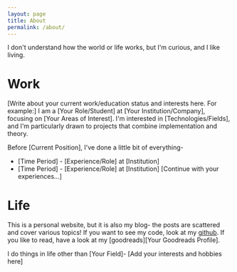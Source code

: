```yaml
---
layout: page
title: About
permalink: /about/
---
```


I don't understand how the world or life works, but I'm curious, and I like living.

# Work

[Write about your current work/education status and interests here. For example:]
I am a [Your Role/Student] at [Your Institution/Company], focusing on [Your Areas of Interest]. I'm interested in [Technologies/Fields], and I'm particularly drawn to projects that combine implementation and theory.

Before [Current Position], I've done a little bit of everything-

* [Time Period] - [Experience/Role] at [Institution]
* [Time Period] - [Experience/Role] at [Institution]
[Continue with your experiences...]

# Life

This is a personal website, but it is also my blog- the posts are scattered and cover various topics! If you want to see my code, look at my [github](https://github.com/flash1729). If you like to read, have a look at my [goodreads][Your Goodreads Profile].

I do things in life other than [Your Field]- [Add your interests and hobbies here]